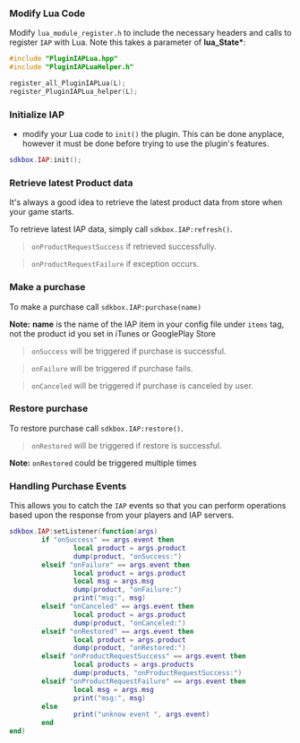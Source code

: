 ### Modify Lua Code
Modify `lua_module_register.h` to include the necessary headers and calls to register `IAP` with Lua. Note this takes a parameter of __lua_State*__:
```cpp
#include "PluginIAPLua.hpp"
#include "PluginIAPLuaHelper.h"
```
```cpp
register_all_PluginIAPLua(L);
register_PluginIAPLua_helper(L);
```

### Initialize IAP
* modify your Lua code to `init()` the plugin. This can be done anyplace, however it must be done before trying to use the plugin's features.
```lua
sdkbox.IAP:init();
```

### Retrieve latest Product data
It's always a good idea to retrieve the latest product data from store when your game starts.

To retrieve latest IAP data, simply call `sdkbox.IAP:refresh()`.

> `onProductRequestSuccess` if retrieved successfully.

> `onProductRequestFailure` if exception occurs.

### Make a purchase
To make a purchase call `sdkbox.IAP:purchase(name)`

__Note:__ __name__ is the name of the IAP item in your config file under `items` tag, not the product id you set in iTunes or GooglePlay Store

> `onSuccess` will be triggered if purchase is successful.

> `onFailure` will be triggered if purchase fails.

> `onCanceled` will be triggered if purchase is canceled by user.

### Restore purchase
To restore purchase call `sdkbox.IAP:restore()`.

> `onRestored` will be triggered if restore is successful.

__Note:__ `onRestored` could be triggered multiple times

### Handling Purchase Events
This allows you to catch the `IAP` events so that you can perform operations based upon the response from your players and IAP servers.
```lua
sdkbox.IAP:setListener(function(args)
        if "onSuccess" == args.event then
                local product = args.product
                dump(product, "onSuccess:")
        elseif "onFailure" == args.event then
                local product = args.product
                local msg = args.msg
                dump(product, "onFailure:")
                print("msg:", msg)
        elseif "onCanceled" == args.event then
                local product = args.product
                dump(product, "onCanceled:")
        elseif "onRestored" == args.event then
                local product = args.product
                dump(product, "onRestored:")
        elseif "onProductRequestSuccess" == args.event then
                local products = args.products
                dump(products, "onProductRequestSuccess:")
        elseif "onProductRequestFailure" == args.event then
                local msg = args.msg
                print("msg:", msg)
        else
                print("unknow event ", args.event)
        end
end)
```